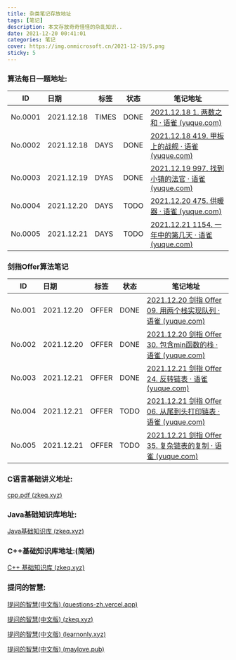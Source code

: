 ```yaml
---
title: 杂类笔记存放地址
tags: [笔记]
description: 本文存放奇奇怪怪的杂乱知识..
date: 2021-12-20 00:41:01
categories: 笔记
cover: https://img.onmicrosoft.cn/2021-12-19/5.png
sticky: 5
---
```

### 算法每日一题地址: 

| ID      | 日期       | 标签  | 状态 | 笔记地址                                                     |
| ------- | :--------- | ----- | ---- | ------------------------------------------------------------ |
| No.0001 | 2021.12.18 | TIMES | DONE | [2021.12.18 1. 两数之和 · 语雀 (yuque.com)](https://www.yuque.com/docs/share/b7fdace2-a192-49b6-bc08-2459a3e1a6e4) |
| No.0002 | 2021.12.18 | DAYS  | DONE | [2021.12.18 419. 甲板上的战舰 · 语雀 (yuque.com)](https://www.yuque.com/docs/share/7e06ddd3-10c0-434d-a243-76cf1ce2871b) |
| No.0003 | 2021.12.19 | DYAS  | DONE | [2021.12.19 997. 找到小镇的法官 · 语雀 (yuque.com)](https://www.yuque.com/docs/share/a5f083dc-2162-47b1-a1c8-4907b0ad7996) |
| No.0004 | 2021.12.20 | DAYS  | TODO | [2021.12.20 475. 供暖器 · 语雀 (yuque.com)](https://www.yuque.com/docs/share/8e510a01-98f9-475e-9aad-797ecf2a9d3e) |
| No.0005 | 2021.12.21 | DAYS  | TODO | [2021.12.21 1154. 一年中的第几天 · 语雀 (yuque.com)](https://www.yuque.com/docs/share/a2e4a20f-1f04-4042-ae08-9b7975428c16) |


### 剑指Offer算法笔记

| ID     | 日期       | 标签  | 状态 | 笔记地址                                                     |
| ------ | :--------- | ----- | ---- | ------------------------------------------------------------ |
| No.001 | 2021.12.20 | OFFER | DONE | [2021.12.20 剑指 Offer 09. 用两个栈实现队列 · 语雀 (yuque.com)](https://www.yuque.com/docs/share/1ac7326d-38c7-43c3-9f92-baf2eccc28e2) |
| No.002 | 2021.12.20 | OFFER | DONE | [2021.12.20 剑指 Offer 30. 包含min函数的栈 · 语雀 (yuque.com)](https://www.yuque.com/docs/share/fb18d3eb-ccdd-45b0-91fc-e63cb6f0d05f) |
| No.003 | 2021.12.21 | OFFER | DONE | [2021.12.21 剑指 Offer 24. 反转链表 · 语雀 (yuque.com)](https://www.yuque.com/docs/share/c61cbbbe-4f29-4e13-b5fb-bd7259364451) |
| No.004 | 2021.12.21 | OFFER | TODO | [2021.12.21 剑指 Offer 06. 从尾到头打印链表 · 语雀 (yuque.com)](https://www.yuque.com/docs/share/c1ac1a88-0dd3-47bd-a557-6000c4e638fc) |
| No.005 | 2021.12.21 | OFFER | TODO | [2021.12.21 剑指 Offer 35. 复杂链表的复制 · 语雀 (yuque.com)](https://www.yuque.com/docs/share/de34dfe7-05d0-4285-8137-a752f5a5d1e9) |

### C语言基础讲义地址:

[cpp.pdf (zkeq.xyz)](https://pdf.zkeq.xyz/?file=https://public-zkeq.oss-cn-beijing.aliyuncs.com/cpp.pdf)

### Java基础知识库地址:

[Java基础知识库 (zkeq.xyz)](https://javadocs.zkeq.xyz/#/)

### C++基础知识库地址:(简陋)

[C++ 基础知识库 (zkeq.xyz)](https://cpp.zkeq.xyz/#/)

### 提问的智慧:

[提问的智慧(中文版) (questions-zh.vercel.app)](https://questions-zh.vercel.app/#/)

[提问的智慧(中文版) (zkeq.xyz)](https://questions.zkeq.xyz/#/)

[提问的智慧(中文版) (learnonly.xyz)](https://questions.learnonly.xyz/#/)

[提问的智慧(中文版) (maylove.pub)](https://questions.maylove.pub/#/)
